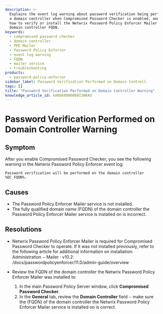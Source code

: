 ```yaml
---
description: >-
  Explains the event log warning about password verification being performed on
  a domain controller when Compromised Password Checker is enabled, and shows
  how to verify or install the Netwrix Password Policy Enforcer Mailer and the
  domain controller FQDN.
keywords:
  - compromised password checker
  - domain controller
  - PPE Mailer
  - Password Policy Enforcer
  - event log warning
  - FQDN
  - mailer service
  - troubleshooting
products:
  - password-policy-enforcer
sidebar_label: Password Verification Performed on Domain Controll
tags: []
title: "Password Verification Performed on Domain Controller Warning"
knowledge_article_id: kA0Qk0000000I3NKAU
---
```


# Password Verification Performed on Domain Controller Warning

## Symptom

After you enable Compromised Password Checker, you see the following warning in the Netwrix Password Policy Enforcer event log:

```
Password verification will be performed on the domain controller %DC_FQDN%.
```

## Causes

- The Password Policy Enforcer Mailer service is not installed.
- The fully qualified domain name (FQDN) of the domain controller the Password Policy Enforcer Mailer service is installed on is incorrect.

## Resolutions

- Netwrix Password Policy Enforcer Mailer is required for Compromised Password Checker to operate. If it was not installed previously, refer to the following article for additional information on installation: Administration − Mailer ⸱ v10.2: /docs/passwordpolicyenforcer/11.0/admin-guide/overview

- Review the FQDN of the domain controller the Netwrix Password Policy Enforcer Mailer was installed to:

  1. In the main Password Policy Server window, click **Compromised Password Checker**.
  2. In the **General** tab, review the **Domain Controller** field − make sure the (FQDN) of the domain controller the Netwrix Password Policy Enforcer Mailer service is installed on is correct.
